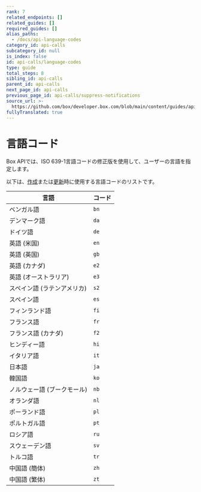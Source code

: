 ```yaml
---
rank: 7
related_endpoints: []
related_guides: []
required_guides: []
alias_paths:
  - /docs/api-language-codes
category_id: api-calls
subcategory_id: null
is_index: false
id: api-calls/language-codes
type: guide
total_steps: 8
sibling_id: api-calls
parent_id: api-calls
next_page_id: api-calls
previous_page_id: api-calls/suppress-notifications
source_url: >-
  https://github.com/box/developer.box.com/blob/main/content/guides/api-calls/language-codes.md
fullyTranslated: true
---
```

# 言語コード

Box APIでは、ISO 639-1言語コードの修正版を使用して、ユーザーの言語を指定します。

以下は、[作成][create_user]または[更新][update_user]時に使用する言語コードのリストです。

| 言語              | コード  |
| --------------- | ---- |
| ベンガル語           | `bn` |
| デンマーク語          | `da` |
| ドイツ語            | `de` |
| 英語 (米国)         | `en` |
| 英語 (英国)         | `gb` |
| 英語 (カナダ)        | `e2` |
| 英語 (オーストラリア)    | `e3` |
| スペイン語 (ラテンアメリカ) | `s2` |
| スペイン語           | `es` |
| フィンランド語         | `fi` |
| フランス語           | `fr` |
| フランス語 (カナダ)     | `f2` |
| ヒンディー語          | `hi` |
| イタリア語           | `it` |
| 日本語             | `ja` |
| 韓国語             | `ko` |
| ノルウェー語 (ブークモール) | `nb` |
| オランダ語           | `nl` |
| ポーランド語          | `pl` |
| ポルトガル語          | `pt` |
| ロシア語            | `ru` |
| スウェーデン語         | `sv` |
| トルコ語            | `tr` |
| 中国語 (簡体)        | `zh` |
| 中国語 (繁体)        | `zt` |

[create_user]: e://post_users#param-language

[update_user]: e://put_users_id#param-language
